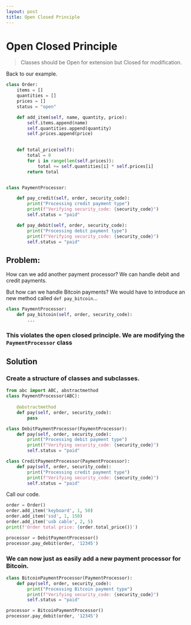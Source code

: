 ```yaml
---
layout: post
title: Open Closed Principle
---
```


# Open Closed Principle
> Classes should be Open for extension but Closed for modification.


Back to our example.

```python
class Order:
    items = []
    quantities = []
    prices = []
    status = "open"

    def add_item(self, name, quantity, price):
        self.items.append(name)
        self.quantities.append(quantity)
        self.prices.append(price)

    
    def total_price(self):
        total = 0
        for i in range(len(self.prices)):
            total += self.quantities[i] * self.prices[i]
        return total


class PaymentProcessor:

    def pay_credit(self, order, security_code):
        print("Processing credit payment type")
        print(f"Verifying security_code: {security_code}")
        self.status = "paid"

    def pay_debit(self, order, security_code):
        print("Processing debit payment type")
        print(f"Verifying security_code: {security_code}")
        self.status = "paid"
```
## Problem:
How can we add another payment processor? We can handle debit and credit payments.

But how can we handle Bitcoin payments? We would have to introduce an new method called `def pay_bitcoin`...
```python
class PaymentProcessor:
    def pay_bitcoin(self, order, security_code):
        ...
```
### This violates the open closed principle. We are modifying the `PaymentProcessor` class

## Solution
### Create a structure of classes and subclasses.

```python
from abc import ABC, abstractmethod
class PaymentProcessor(ABC):
    
    @abstractmethod
    def pay(self, order, security_code):
        pass

class DebitPaymentProcessor(PaymentProcessor):
    def pay(self, order, security_code):
        print("Processing debit payment type")
        print(f"Verifying security_code: {security_code}")
        self.status = "paid"

class CreditPaymentProcessor(PaymentProcessor):
    def pay(self, order, security_code):
        print("Processing credit payment type")
        print(f"Verifying security_code: {security_code}")
        self.status = "paid"
```

Call our code.

```python
order = Order()
order.add_item('keyboard', 1, 50)
order.add_item('ssd', 1, 150)
order.add_item('usb cable', 2, 5)
print(f'Order total price: {order.total_price()}')

processor = DebitPaymentProcessor()
processor.pay_debit(order, '12345')
```
### We can now just as easily add a new payment processor for Bitcoin.
```python
class BitcoinPaymentProcessor(PaymentProcessor):
    def pay(self, order, security_code):
        print("Processing Bitcoin payment type")
        print(f"Verifying security_code: {security_code}")
        self.status = "paid"

processor = BitcoinPaymentProcessor()
processor.pay_debit(order, '12345')
```